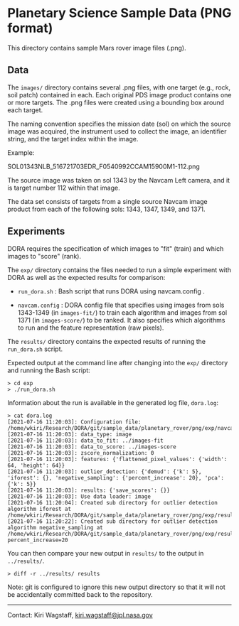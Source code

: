 Planetary Science Sample Data (PNG format)
==========================================

This directory contains sample Mars rover image files (.png).

Data
----

The `images/` directory contains several .png files, with one target
(e.g., rock, soil patch) contained in each.  Each original PDS image
product contains one or more targets.  The .png files were created
using a bounding box around each target.

The naming convention specifies the mission date (sol) on which the
source image was acquired, the instrument used to collect the image,
an identifier string, and the target index within the image.

Example:

SOL01343NLB_516721703EDR_F0540992CCAM15900M1-112.png

The source image was taken on sol 1343 by the Navcam Left camera, and
it is target number 112 within that image.

The data set consists of targets from a single source Navcam image
product from each of the following sols:  1343, 1347, 1349, and 1371.

Experiments
-----------

DORA requires the specification of which images to "fit" (train) and
which images to "score" (rank).

The `exp/` directory contains the files needed to run a simple
experiment with DORA as well as the expected results for comparison:

- `run_dora.sh` : Bash script that runs DORA using navcam.config .
  
- `navcam.config` : DORA config file that specifies using images from
  sols 1343-1349 (in `images-fit/`) to train each algorithm and images
  from sol 1371 (in `images-score/`) to be ranked.  It also specifies
  which algorithms to run and the feature representation (raw pixels). 

The `results/` directory contains the expected results of running the
`run_dora.sh` script.

Expected output at the command line after changing into the `exp/`
directory and running the Bash script:

```Console
> cd exp
> ./run_dora.sh
```

Information about the run is available in the generated log file,
`dora.log`:

```Console
> cat dora.log 
[2021-07-16 11:20:03]: Configuration file: /home/wkiri/Research/DORA/git/sample_data/planetary_rover/png/exp/navcam.config
[2021-07-16 11:20:03]: data_type: image               
[2021-07-16 11:20:03]: data_to_fit: ../images-fit       
[2021-07-16 11:20:03]: data_to_score: ../images-score     
[2021-07-16 11:20:03]: zscore_normalization: 0                   
[2021-07-16 11:20:03]: features: {'flattened_pixel_values': {'width': 64, 'height': 64}}
[2021-07-16 11:20:03]: outlier_detection: {'demud': {'k': 5}, 'iforest': {}, 'negative_sampling': {'percent_increase': 20}, 'pca': {'k': 5}}
[2021-07-16 11:20:03]: results: {'save_scores': {}}
[2021-07-16 11:20:03]: Use data loader: image
[2021-07-16 11:20:04]: Created sub directory for outlier detection algorithm iforest at /home/wkiri/Research/DORA/git/sample_data/planetary_rover/png/exp/results/iforest
[2021-07-16 11:20:22]: Created sub directory for outlier detection
algorithm negative_sampling at
/home/wkiri/Research/DORA/git/sample_data/planetary_rover/png/exp/results/negative_sampling-percent_increase=20
```

You can then compare your new output in `results/` to the output
in `../results/`.

```Console
> diff -r ../results/ results
```

Note: git is configured to ignore this new output directory so that it
will not be accidentally committed back to the repository. 



---
Contact: Kiri Wagstaff, kiri.wagstaff@jpl.nasa.gov

